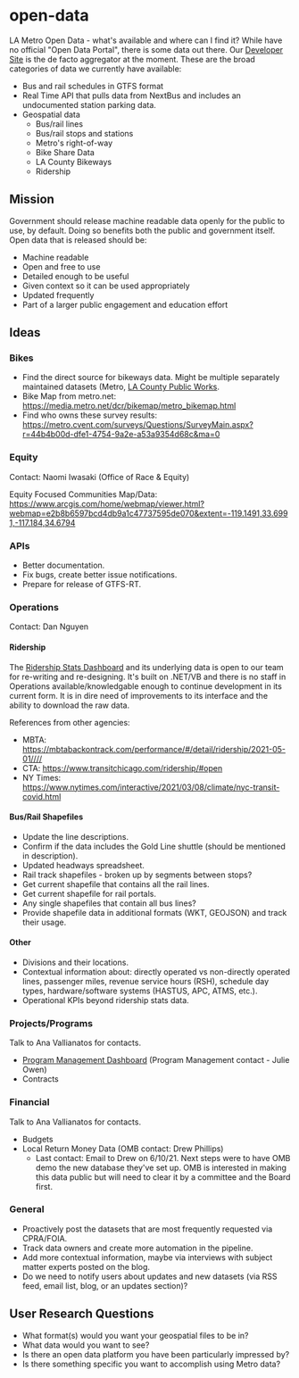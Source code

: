 # open-data

LA Metro Open Data - what's available and where can I find it?  While have no official "Open Data Portal", there is some data out there.  Our [Developer Site](https://developer.metro.net) is the de facto aggregator at the moment.  These are the broad categories of data we currently have available:

* Bus and rail schedules in GTFS format
* Real Time API that pulls data from NextBus and includes an undocumented station parking data.
* Geospatial data
  * Bus/rail lines
  * Bus/rail stops and stations
  * Metro's right-of-way
  * Bike Share Data
  * LA County Bikeways
  * Ridership

## Mission

Government should release machine readable data openly for the public to use, by default.  Doing so benefits both the public and government itself.  Open data that is released should be:

* Machine readable
* Open and free to use
* Detailed enough to be useful
* Given context so it can be used appropriately
* Updated frequently
* Part of a larger public engagement and education effort

## Ideas

### Bikes

* Find the direct source for bikeways data.  Might be multiple separately maintained datasets (Metro, [LA County Public Works](https://egis-lacounty.hub.arcgis.com/datasets/la-county-bikeways).
* Bike Map from metro.net: https://media.metro.net/dcr/bikemap/metro_bikemap.html
* Find who owns these survey results: https://metro.cvent.com/surveys/Questions/SurveyMain.aspx?r=44b4b00d-dfe1-4754-9a2e-a53a9354d68c&ma=0

### Equity

Contact: Naomi Iwasaki (Office of Race & Equity)

Equity Focused Communities Map/Data:
https://www.arcgis.com/home/webmap/viewer.html?webmap=e2b8b6597bcd4db9a1c47737595de070&extent=-119.1491,33.6991,-117.184,34.6794

### APIs

* Better documentation.
* Fix bugs, create better issue notifications.
* Prepare for release of GTFS-RT.

### Operations

Contact: Dan Nguyen

#### Ridership

The [Ridership Stats Dashboard](https://isotp.metro.net/MetroRidership/) and its underlying data is open to our team for re-writing and re-designing.  It's built on .NET/VB and there is no staff in Operations available/knowledgable enough to continue development in its current form.  It is in dire need of improvements to its interface and the ability to download the raw data.

References from other agencies:
* MBTA: https://mbtabackontrack.com/performance/#/detail/ridership/2021-05-01////
* CTA: https://www.transitchicago.com/ridership/#open
* NY Times: https://www.nytimes.com/interactive/2021/03/08/climate/nyc-transit-covid.html

#### Bus/Rail Shapefiles

* Update the line descriptions.
* Confirm if the data includes the Gold Line shuttle (should be mentioned in description).
* Updated headways spreadsheet.
* Rail track shapefiles - broken up by segments between stops?
* Get current shapefile that contains all the rail lines.
* Get current shapefile for rail portals.
* Any single shapefiles that contain all bus lines?
* Provide shapefile data in additional formats (WKT, GEOJSON) and track their usage.

#### Other

* Divisions and their locations. 
* Contextual information about: directly operated vs non-directly operated lines, passenger miles, revenue service hours (RSH), schedule day types, hardware/software systems (HASTUS, APC, ATMS, etc.).
* Operational KPIs beyond ridership stats data.

### Projects/Programs

Talk to Ana Vallianatos for contacts.

* [Program Management Dashboard](https://mtadash.mlmprojectservices.com/) (Program Management contact - Julie Owen)
* Contracts

### Financial

Talk to Ana Vallianatos for contacts.

* Budgets
* Local Return Money Data (OMB contact: Drew Phillips)
  * Last contact: Email to Drew on 6/10/21. Next steps were to have OMB demo the new database they've set up. OMB is interested in making this data public but will need to clear it by a committee and the Board first.

### General

* Proactively post the datasets that are most frequently requested via CPRA/FOIA.
* Track data owners and create more automation in the pipeline.
* Add more contextual information, maybe via interviews with subject matter experts posted on the blog.
* Do we need to notify users about updates and new datasets (via RSS feed, email list, blog, or an updates section)?

## User Research Questions

* What format(s) would you want your geospatial files to be in?
* What data would you want to see?
* Is there an open data platform you have been particularly impressed by?
* Is there something specific you want to accomplish using Metro data?
